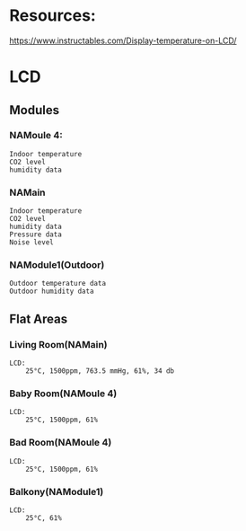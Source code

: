# Resources:
https://www.instructables.com/Display-temperature-on-LCD/

# LCD

## Modules
### NAMoule 4:
    Indoor temperature
    CO2 level
    humidity data
### NAMain
    Indoor temperature
    CO2 level
    humidity data
    Pressure data
    Noise level
### NAModule1(Outdoor)
    Outdoor temperature data
    Outdoor humidity data

## Flat Areas
### Living Room(NAMain)
    LCD: 
        25°C, 1500ppm, 763.5 mmHg, 61%, 34 db
### Baby Room(NAMoule 4)
    LCD:
        25°C, 1500ppm, 61%
### Bad Room(NAMoule 4)
    LCD:
        25°C, 1500ppm, 61%
### Balkony(NAModule1)
    LCD:
        25°C, 61%
        




    